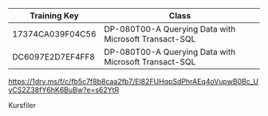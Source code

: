 | Training Key     | Class                                                 |
| ---------------- | ----------------------------------------------------- |
| 17374CA039F04C56 | DP-080T00-A Querying Data with Microsoft Transact-SQL |
| DC6097E2D7EF4FF8 | DP-080T00-A Querying Data with Microsoft Transact-SQL |


https://1drv.ms/f/c/fb5c7f8b8caa2fb7/El82FUHqpSdPhrAEq4oVupwB0Bc_UyCS2Z38fY6hK6BuBw?e=s62YtR

Kursfiler
